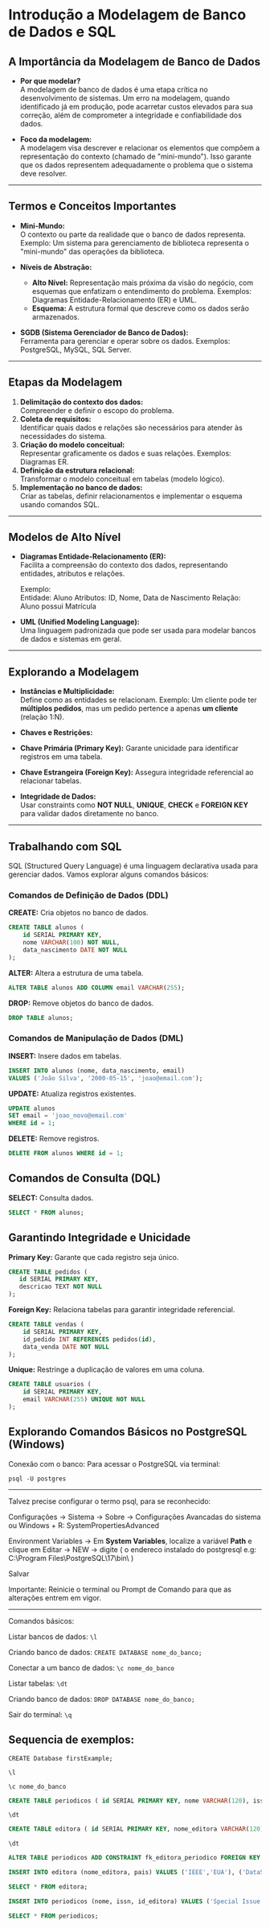 # Introdução a Modelagem de Banco de Dados e SQL

## A Importância da Modelagem de Banco de Dados
- **Por que modelar?**  
  A modelagem de banco de dados é uma etapa crítica no desenvolvimento de sistemas. Um erro na modelagem, quando identificado já em produção, pode acarretar custos elevados para sua correção, além de comprometer a integridade e confiabilidade dos dados.

- **Foco da modelagem:**  
  A modelagem visa descrever e relacionar os elementos que compõem a representação do contexto (chamado de "mini-mundo"). Isso garante que os dados representem adequadamente o problema que o sistema deve resolver.

---

## Termos e Conceitos Importantes
- **Mini-Mundo:**  
  O contexto ou parte da realidade que o banco de dados representa.  
  Exemplo: Um sistema para gerenciamento de biblioteca representa o "mini-mundo" das operações da biblioteca.

- **Níveis de Abstração:**  
  - **Alto Nível:** Representação mais próxima da visão do negócio, com esquemas que enfatizam o entendimento do problema. Exemplos: Diagramas Entidade-Relacionamento (ER) e UML.  
  - **Esquema:** A estrutura formal que descreve como os dados serão armazenados.  

- **SGDB (Sistema Gerenciador de Banco de Dados):**  
  Ferramenta para gerenciar e operar sobre os dados. Exemplos: PostgreSQL, MySQL, SQL Server.

---

## Etapas da Modelagem
1. **Delimitação do contexto dos dados:**  
   Compreender e definir o escopo do problema.
2. **Coleta de requisitos:**  
   Identificar quais dados e relações são necessários para atender às necessidades do sistema.
3. **Criação do modelo conceitual:**  
   Representar graficamente os dados e suas relações. Exemplos: Diagramas ER.
4. **Definição da estrutura relacional:**  
   Transformar o modelo conceitual em tabelas (modelo lógico).
5. **Implementação no banco de dados:**  
   Criar as tabelas, definir relacionamentos e implementar o esquema usando comandos SQL.

---

## Modelos de Alto Nível
- **Diagramas Entidade-Relacionamento (ER):**  
  Facilita a compreensão do contexto dos dados, representando entidades, atributos e relações.  

  Exemplo:  
  Entidade: Aluno
  Atributos: ID, Nome, Data de Nascimento
  Relação: Aluno possui Matrícula


- **UML (Unified Modeling Language):**  
Uma linguagem padronizada que pode ser usada para modelar bancos de dados e sistemas em geral.

---

## Explorando a Modelagem
- **Instâncias e Multiplicidade:**  
Define como as entidades se relacionam. Exemplo: Um cliente pode ter **múltiplos pedidos**, mas um pedido pertence a apenas **um cliente** (relação 1:N).  

- **Chaves e Restrições:**  
- **Chave Primária (Primary Key):** Garante unicidade para identificar registros em uma tabela.  
- **Chave Estrangeira (Foreign Key):** Assegura integridade referencial ao relacionar tabelas.  

- **Integridade de Dados:**  
Usar constraints como **NOT NULL**, **UNIQUE**, **CHECK** e **FOREIGN KEY** para validar dados diretamente no banco.

---

## Trabalhando com SQL
SQL (Structured Query Language) é uma linguagem declarativa usada para gerenciar dados. Vamos explorar alguns comandos básicos:

### Comandos de Definição de Dados (DDL)
**CREATE:** Cria objetos no banco de dados.  

```sql
CREATE TABLE alunos (
    id SERIAL PRIMARY KEY,
    nome VARCHAR(100) NOT NULL,
    data_nascimento DATE NOT NULL
);
```

**ALTER:** Altera a estrutura de uma tabela.

```sql
ALTER TABLE alunos ADD COLUMN email VARCHAR(255);
```

**DROP:** Remove objetos do banco de dados.

```sql
DROP TABLE alunos;
```

### Comandos de Manipulação de Dados (DML)

**INSERT:** Insere dados em tabelas.

```sql
INSERT INTO alunos (nome, data_nascimento, email) 
VALUES ('João Silva', '2000-05-15', 'joao@email.com');
```

**UPDATE:** Atualiza registros existentes.

```sql
UPDATE alunos 
SET email = 'joao_novo@email.com' 
WHERE id = 1;
```

**DELETE:** Remove registros.

```sql
DELETE FROM alunos WHERE id = 1;
```

## Comandos de Consulta (DQL)

**SELECT:** Consulta dados.

```sql
SELECT * FROM alunos;
```

## Garantindo Integridade e Unicidade

**Primary Key:**
Garante que cada registro seja único.

 ```sql
 CREATE TABLE pedidos (
    id SERIAL PRIMARY KEY,
    descricao TEXT NOT NULL
);
```

**Foreign Key:**
Relaciona tabelas para garantir integridade referencial.

```sql
CREATE TABLE vendas (
    id SERIAL PRIMARY KEY,
    id_pedido INT REFERENCES pedidos(id),
    data_venda DATE NOT NULL
);
```

**Unique:**
Restringe a duplicação de valores em uma coluna.

```sql
CREATE TABLE usuarios (
    id SERIAL PRIMARY KEY,
    email VARCHAR(255) UNIQUE NOT NULL
);
```


## Explorando Comandos Básicos no PostgreSQL (Windows)

Conexão com o banco:
Para acessar o PostgreSQL via terminal:

`
psql -U postgres
`

---

Talvez precise configurar o termo psql, para se reconhecido:

Configurações -> Sistema -> Sobre -> Configurações Avancadas do sistema 
ou
Windows + R: SystemPropertiesAdvanced

Environment Variables ->
Em **System Variables**, localize a variável **Path** e clique em Editar -> NEW -> digite ( o endereco instalado do postgresql e.g: C:\Program Files\PostgreSQL\17\bin\ )

Salvar

Importante: Reinicie o terminal ou Prompt de Comando para que as alterações entrem em vigor.

---

Comandos básicos:

Listar bancos de dados:
`\l`

Criando banco de dados:
`CREATE DATABASE nome_do_banco;`

Conectar a um banco de dados:
`\c nome_do_banco`

Listar tabelas:
`\dt`

Criando banco de dados:
`DROP DATABASE nome_do_banco;`

Sair do terminal:
`\q`

## Sequencia de exemplos:

`CREATE Database firstExample;`

`\l`

`\c nome_do_banco`

```sql
CREATE TABLE periodicos ( id SERIAL PRIMARY KEY, nome VARCHAR(120), issn INTEGER, id_editora INTEGER );
```

`\dt`

```sql
CREATE TABLE editora ( id SERIAL PRIMARY KEY, nome_editora VARCHAR(120) UNIQUE, pais VARCHAR(5) );
```

`\dt`

```sql
ALTER TABLE periodicos ADD CONSTRAINT fk_editora_periodico FOREIGN KEY (id_editora) REFERENCES editora (id);
```

```sql
INSERT INTO editora (nome_editora, pais) VALUES ('IEEE','EUA'), ('DataScienceMagazine', 'EUA');
```

```sql
SELECT * FROM editora;
```

```sql
INSERT INTO periodicos (nome, issn, id_editora) VALUES ('Special Issue', 156795164, 1);
```

```sql
SELECT * FROM periodicos;
```
